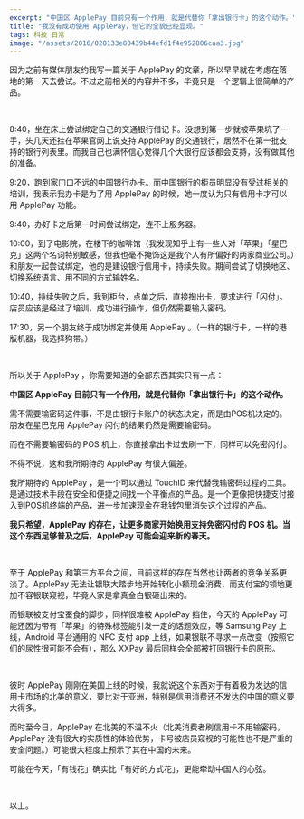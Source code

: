```yaml
---
excerpt: "中国区 ApplePay 目前只有一个作用，就是代替你「拿出银行卡」的这个动作。"
title: "我没有成功使用 ApplePay，但它的全貌已经显现。"
tags: 科技 日常
image: "/assets/2016/028133e80439b44efd1f4e952806caa3.jpg"
---
```


因为之前有媒体朋友约我写一篇关于 ApplePay 的文章，所以早早就在考虑在落地的第一天去尝试。不过之前相关的内容并不多，毕竟只是一个逻辑上很简单的产品。

<br>

8:40，坐在床上尝试绑定自己的交通银行借记卡。没想到第一步就被苹果坑了一手，头几天还挂在苹果官网上说支持 ApplePay 的交通银行，居然不在第一批支持的银行列表里。而我自己也满怀信心觉得几个大银行应该都会支持，没有做其他的准备。

9:20，跑到家门口不远的中国银行办卡。而中国银行的柜员明显没有受过相关的培训，我表示我办卡是为了用 ApplePay 的时候，她一度认为只有信用卡才可以用 ApplePay 功能。

9:40，办好卡之后第一时间尝试绑定，连不上服务器。

10:00，到了电影院，在楼下的咖啡馆（我发现知乎上有一些人对「苹果」「星巴克」这两个名词特别敏感，但我也毫不掩饰这是我个人有所偏好的两家商业公司。）和朋友一起尝试绑定，他的是建设银行信用卡，持续失败。期间尝试了切换地区、切换系统语言、用不同的方式输姓名。

10:40，持续失败之后，我到柜台，点单之后，直接掏出卡，要求进行「闪付」。店员应该是经过了培训，成功进行操作，但仍然需要输入密码。

17:30，另一个朋友终于成功绑定并使用 ApplePay 。（一样的银行卡，一样的港版机器，我选择狗带。）

<br>

所以关于 ApplePay ，你需要知道的全部东西其实只有一点：

**中国区 ApplePay 目前只有一个作用，就是代替你「拿出银行卡」的这个动作。**

需不需要输密码这件事，不是由银行卡账户的状态决定，而是由POS机决定的。朋友在星巴克用 ApplePay 闪付的结果仍然是需要输密码。

而在不需要输密码的 POS 机上，你直接拿出卡过去刷一下，同样可以免密闪付。

不得不说，这和我所期待的 ApplePay 有很大偏差。

我所期待的 ApplePay ，是一个可以通过 TouchID 来代替我输密码过程的工具。是通过技术手段在安全和便捷之间找一个平衡点的产品。是一个更像把快捷支付接入到POS机终端的产品，进一步加速现金在我钱包里消失这个过程的产品。

**我只希望，ApplePay 的存在，让更多商家开始换用支持免密闪付的 POS 机。当这个东西足够普及之后，ApplePay 可能会迎来新的春天。**

<br>

至于 ApplePay 和第三方平台之间，目前这样的存在当然也让两者的竞争关系更淡了。ApplePay 无法让银联大踏步地开始转化小额现金消费，而支付宝的领地更加不容银联窥视，毕竟人家是拿真金白银砸出来的。

而银联被支付宝蚕食的脚步，同样很难被 ApplePay 挡住，今天的 ApplePay 可能还因为带有「苹果」的特殊标签能引发一定的话题效应，等 Samsung Pay 上线，Android 平台通用的 NFC 支付 app 上线，如果银联不寻求一点改变（按照它们的尿性很可能不会有），那么 XXPay 最后同样会全部被打回银行卡的原形。

<br>

彼时 ApplePay 刚刚在美国上线的时候，我就说这个东西对于有着极为发达的信用卡市场的北美的意义，要比对于亚洲，特别是信用消费还不发达的中国的意义要大得多。

而时至今日，ApplePay 在北美的不温不火（北美消费者刷信用卡不用输密码，ApplePay 没有很大的实质性的体验优势，卡号被店员窥视的可能性也不是严重的安全问题。）可能很大程度上预示了其在中国的未来。

可能在今天，「有钱花」确实比「有好的方式花」，更能牵动中国人的心弦。

<br>

以上。
